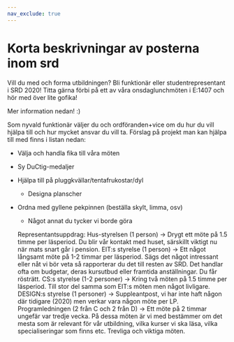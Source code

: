 ```yaml
---
nav_exclude: true
---
```


# Korta beskrivningar av posterna inom srd

Vill du med och forma utbildningen? Bli funktionär eller studentrepresentant i SRD 2020! Titta gärna förbi på ett av våra onsdaglunchmöten i E:1407 och hör med över lite gofika!

Mer information nedan! :)

Som nyvald funktionär väljer du och ordföranden+vice om du hur du vill hjälpa till och hur mycket ansvar du vill ta. Förslag på projekt man kan hjälpa till med finns i listan nedan:

*   Välja och handla fika till våra möten
*   Sy DuCtig-medaljer
*   Hjälpa till på pluggkvällar/tentafrukostar/dyl
    *   Designa planscher
*   Ordna med gyllene pekpinnen (beställa skylt, limma, osv)
    *   Något annat du tycker vi borde göra

    Representantsuppdrag:
    Hus-styrelsen (1 person) -> Drygt ett möte på 1.5 timme per läsperiod. Du blir vår kontakt med huset, särskillt viktigt nu när mats snart går i pension.
    EIT:s styrelse (1 person) -> Ett något långsamt möte på 1-2 timmar per läsperiod. Sägs det något intressant eller nåt vi bör veta så rapporterar du det till resten av SRD. Det handlar ofta om budgetar, deras kursutbud eller framtida anställningar. Du får rösträtt.
    CS:s styrelse (1-2 personer) -> Kring två möten på 1.5 timme per läsperiod. Till stor del samma som EIT:s möten men något livligare.
    DESIGN:s styrelse (1 personer) -> Suppleantpost, vi har inte haft någon där tidigare (2020) men verkar vara någon möte per LP.
    Programledningen (2 från C och 2 från D) -> Ett möte på 2 timmar ungefär var tredje vecka. På dessa möten är vi med bestämmer om det mesta som är relevant för vår utbildning, vilka kurser vi ska läsa, vilka specialiseringar som finns etc. Trevliga och viktiga möten.
